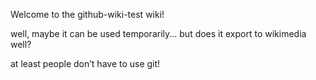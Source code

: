 Welcome to the github-wiki-test wiki!

well, maybe it can be used temporarily... but does it export to wikimedia well?

at least people don’t have to use git!